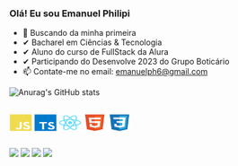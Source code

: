 ### Olá! Eu sou Emanuel Philipi

- 🔭 Buscando da minha primeira 
- ✔ Bacharel em Ciências & Tecnologia
- ✔ Aluno do curso de FullStack da Alura 
- ✔ Participando do Desenvolve 2023 do Grupo Boticário
- 📫 Contate-me no email: emanuelph6@gmail.com 

![Anurag's GitHub stats](https://github-readme-stats.vercel.app/api?username=Emanuelph23&show_icons=true&theme=dark)

<div style="display: inline_block"><br>
  <img align="center" alt="Emanuel-Js" height="30" width="40" src="https://raw.githubusercontent.com/devicons/devicon/master/icons/javascript/javascript-plain.svg">
  <img align="center" alt="Emanuel-Ts" height="30" width="40" src="https://raw.githubusercontent.com/devicons/devicon/master/icons/typescript/typescript-plain.svg">
  <img align="center" alt="Emanuel-React" height="30" width="40" src="https://raw.githubusercontent.com/devicons/devicon/master/icons/react/react-original.svg">
  <img align="center" alt="Emanuel-HTML" height="30" width="40" src="https://raw.githubusercontent.com/devicons/devicon/master/icons/html5/html5-original.svg">
  <img align="center" alt="Emanuel-CSS" height="30" width="40" src="https://raw.githubusercontent.com/devicons/devicon/master/icons/css3/css3-original.svg">
</div>

##
 
<div> 
  <a href="#" target="_blank"><img src="https://img.shields.io/badge/-Instagram-%23E4405F?style=for-the-badge&logo=instagram&logoColor=white" target="_blank"></a>
 <a href="#" target="_blank"><img src="https://img.shields.io/badge/Discord-7289DA?style=for-the-badge&logo=discord&logoColor=white" target="_blank"></a> 
  <a href = "mailto:contatoemanuelph6@gmail.com"><img src="https://img.shields.io/badge/-Gmail-%23333?style=for-the-badge&logo=gmail&logoColor=white" target="_blank"></a>
  <a href="https://www.linkedin.com/in/emanuel-philipi-dantas-macedo-101421255?    lipi=urn%3Ali%3Apage%3Ad_flagship3_profile_view_base_contact_details%3BBj7DpYS%2FSOq1KaWlKCQmGQ%3D%3D" target="_blank"><img src="https://img.shields.io/badge/-LinkedIn-%230077B5?style=for-the-badge&logo=linkedin&logoColor=white" target="_blank"></a>  
</div>
